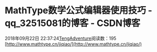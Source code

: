 # MathType数学公式编辑器使用技巧 - qq_32515081的博客 - CSDN博客
2018年09月22日 22:37:24[TengAdventure](https://me.csdn.net/qq_32515081)阅读数：195
[http://www.mathtype.cn/jiqiao/](http://www.mathtype.cn/jiqiao/)
